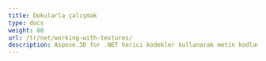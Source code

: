 ```yaml
---
title: Dokularla çalışmak
type: docs
weight: 80
url: /tr/net/working-with-textures/
description: Aspose.3D for .NET harici kodekler kullanarak metin kodlamasına ve kodlamasına izin verir.
---
```

